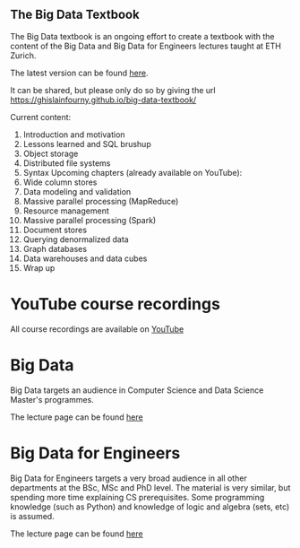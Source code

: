 ## The Big Data Textbook

The Big Data textbook is an ongoing effort to create a textbook with the content of the Big Data and Big Data for Engineers lectures taught at ETH Zurich.

The latest version can be found [here](https://tinyurl.com/bigdatatextbook).

It can be shared, but please only do so by giving the url https://ghislainfourny.github.io/big-data-textbook/

Current content:

1. Introduction and motivation
2. Lessons learned and SQL brushup
3. Object storage
4. Distributed file systems
5. Syntax
    Upcoming chapters (already available on YouTube):
6. Wide column stores
7. Data modeling and validation
8. Massive parallel processing (MapReduce)
9. Resource management
10. Massive parallel processing (Spark)
11. Document stores
12. Querying denormalized data
13. Graph databases
14. Data warehouses and data cubes
15. Wrap up

# YouTube course recordings

All course recordings are available on [YouTube](https://www.youtube.com/c/GhislainFournysLectures)

# Big Data

Big Data targets an audience in Computer Science and Data Science Master's programmes.

The lecture page can be found [here](https://systems.ethz.ch/education/courses/2021-autumn/big-data.html)

# Big Data for Engineers

Big Data for Engineers targets a very broad audience in all other departments at the BSc, MSc and PhD level. The material is very similar, but spending more time explaining CS prerequisites. Some programming knowledge (such as Python) and knowledge of logic and algebra (sets, etc) is assumed.

The lecture page can be found [here](https://systems.ethz.ch/education/courses/2022-spring/big-data-for-engineers.html)
